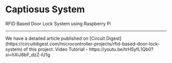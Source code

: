 # Captiosus System
 RFID Based Door Lock System using Raspberry Pi
 <hr>
 We have a detailed article published on [Circuit Digest](https://circuitdigest.com/microcontroller-projects/rfid-based-door-lock-system) of this project.
 Video Tutorial - https://youtu.be/trHSyfL1Qb0?si=hXiJ8bF_dzZ-iU1g
